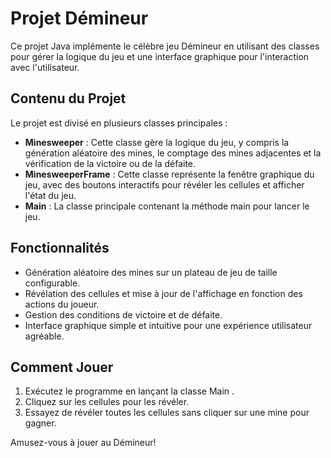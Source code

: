 # Projet Démineur 
 
Ce projet Java implémente le célèbre jeu Démineur en utilisant des classes pour gérer la logique du jeu et une interface graphique pour l'interaction avec l'utilisateur. 
 
## Contenu du Projet 
 
Le projet est divisé en plusieurs classes principales : 
 
- **Minesweeper** : Cette classe gère la logique du jeu, y compris la génération aléatoire des mines, le comptage des mines adjacentes et la vérification de la victoire ou de la défaite. 
- **MinesweeperFrame** : Cette classe représente la fenêtre graphique du jeu, avec des boutons interactifs pour révéler les cellules et afficher l'état du jeu. 
- **Main** : La classe principale contenant la méthode  main  pour lancer le jeu. 
 
## Fonctionnalités 
 
- Génération aléatoire des mines sur un plateau de jeu de taille configurable. 
- Révélation des cellules et mise à jour de l'affichage en fonction des actions du joueur. 
- Gestion des conditions de victoire et de défaite. 
- Interface graphique simple et intuitive pour une expérience utilisateur agréable. 
 
## Comment Jouer 
 
1. Exécutez le programme en lançant la classe  Main . 
2. Cliquez sur les cellules pour les révéler. 
3. Essayez de révéler toutes les cellules sans cliquer sur une mine pour gagner. 
 
Amusez-vous à jouer au Démineur! 
